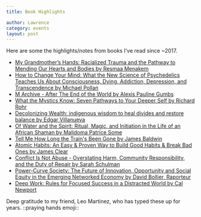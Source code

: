 ```yaml
---
title: Book Highlights

author: Lawrence
category: events
layout: post
---
```


Here are some the highlights/notes from books I've read since ~2017.

* [My Grandmother’s Hands: Racialized Trauma and the Pathway to
Mending Our Hearts and Bodies by Resmaa Menakem](https://docs.google.com/document/d/1b2R-nzyBODuyE068x7dZIOccR71SQ2WvaP_jwjMKPjM/edit#heading=h.isk3d9mh6ws6)
* [How to Change Your Mind: What the New Science of Psychedelics Teaches Us About Consciousness, Dying, Addiction, Depression, and Transcendence by Michael Pollan](https://docs.google.com/document/d/1lfwPP5pNCrIhgM9tU7turLta0ObTBWYQQIHorE_Ptvw/edit?usp=sharing)
* [M Archive - After The End of the World by Alexis Pauline Gumbs](https://docs.google.com/document/d/1Zp_8aM-i-ZcF1rpyIVHZXqtn-WZVEI3cOIEUTdvdCQ8/edit?usp=sharing)
* [What the Mystics Know: Seven Pathways to Your Deeper Self by Richard Rohr](https://docs.google.com/document/d/18LUDk8vFoIwk2V08A2Ozg6V_XCl6l4OhoX4vRhG2HMQ/edit?usp=sharing)
* [Decolonizing Wealth: indigenous wisdom to heal divides and restore balance by Edgar Villanueva](https://docs.google.com/document/d/1fJXo7Vft9Q27ZxhLpYKi34LjloN8uv3jww97IB9SNJk/edit#heading=h.7eaf83x565lv)
* [Of Water and the Spirit: Ritual, Magic, and Initiation in the Life of an African Shaman by Malidoma Patrice Some](https://docs.google.com/document/d/1Xbl9Yyl0WMnoL9ZHtfIbTLrMKyfZs2PCF_X04cJO5w8/edit?usp=sharing)
* [Tell Me How Long the Train's Been Gone
by James Baldwin](https://github.com/spewil/bookclub)
* [Atomic Habits: An Easy & Proven Way to Build Good Habits & Break Bad Ones by James Clear](https://docs.google.com/document/d/1BXNjEWNht46wTHFlymfWy00b15RJYk2Kl0dGqUBVCRo/edit?usp=sharing)
* [Conflict Is Not Abuse - Overstating Harm, Community Responsibility, and the Duty of Repair by Sarah Schulman](https://docs.google.com/document/d/1OFB88c6CzWG5kGXaccuTLzJV2MUjjH0lrA53lpcU8Uw/edit#heading=h.4krziu3nbdml)
* [Power-Curve Society: The Future of Innovation, Opportunity and Social Equity in the Emerging Networked Economy by David Bollier, Raporteur](https://docs.google.com/document/d/174kniuH2Y60yt0-pjfuAK-JAtSBXUJQ1kPhJkiTdqM0/edit#heading=h.n69fg0cdulli)
* [Deep Work: Rules for Focused Success in a Distracted World
by Cal Newport](https://docs.google.com/document/d/1NZ3eAyPmGUQ_qSy5VktgXa94AuG6TlpZtUanl3Ntnwc/edit)

Deep gratitude to my friend, Leo Martinez, who has typed these up for years. ::praying hands emoji::